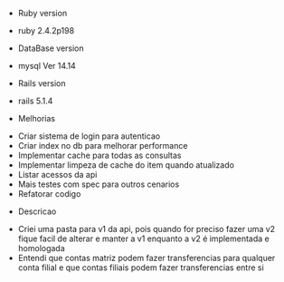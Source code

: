 * Ruby version
- ruby 2.4.2p198 

* DataBase version
- mysql  Ver 14.14

* Rails version
- rails 5.1.4

* Melhorias
- Criar sistema de login para autenticao
- Criar index no db para melhorar performance
- Implementar cache para todas as consultas
- Implementar limpeza de cache do item quando atualizado
- Listar acessos da api
- Mais testes com spec para outros cenarios
- Refatorar codigo

* Descricao
- Criei uma pasta para v1 da api, pois quando for preciso fazer uma v2 fique facil de alterar e manter a v1 enquanto a v2 é implementada e homologada
- Entendi que contas matriz podem fazer transferencias para qualquer conta filial e que contas filiais podem fazer transferencias entre si
